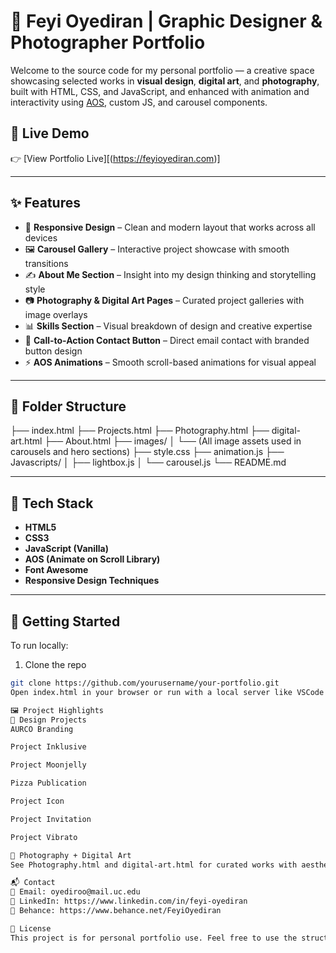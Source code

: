 # 🎨 Feyi Oyediran | Graphic Designer & Photographer Portfolio

Welcome to the source code for my personal portfolio — a creative space showcasing selected works in **visual design**, **digital art**, and **photography**, built with HTML, CSS, and JavaScript, and enhanced with animation and interactivity using [AOS](https://michalsnik.github.io/aos/), custom JS, and carousel components.

## 🌟 Live Demo

👉 [View Portfolio Live][(https://feyioyediran.com)]

---

## ✨ Features

- 🎨 **Responsive Design** – Clean and modern layout that works across all devices
- 🖼️ **Carousel Gallery** – Interactive project showcase with smooth transitions
- ✍️ **About Me Section** – Insight into my design thinking and storytelling style
- 📷 **Photography & Digital Art Pages** – Curated project galleries with image overlays
- 📊 **Skills Section** – Visual breakdown of design and creative expertise
- 📧 **Call-to-Action Contact Button** – Direct email contact with branded button design
- ⚡ **AOS Animations** – Smooth scroll-based animations for visual appeal

---

## 📁 Folder Structure

├── index.html
├── Projects.html
├── Photography.html
├── digital-art.html
├── About.html
├── images/
│ └── (All image assets used in carousels and hero sections)
├── style.css
├── animation.js
├── Javascripts/
│ ├── lightbox.js
│ └── carousel.js
└── README.md


---

## 🔧 Tech Stack

- **HTML5**
- **CSS3**
- **JavaScript (Vanilla)**
- **AOS (Animate on Scroll Library)**
- **Font Awesome**
- **Responsive Design Techniques**

---

## 🚀 Getting Started

To run locally:

1. Clone the repo  
```bash
git clone https://github.com/yourusername/your-portfolio.git
Open index.html in your browser or run with a local server like VSCode Live Server.

🖼️ Project Highlights
🎨 Design Projects
AURCO Branding

Project Inklusive

Project Moonjelly

Pizza Publication

Project Icon

Project Invitation

Project Vibrato

📸 Photography + Digital Art
See Photography.html and digital-art.html for curated works with aesthetic overlays and carousel navigation.

📬 Contact
📧 Email: oyediroo@mail.uc.edu
🔗 LinkedIn: https://www.linkedin.com/in/feyi-oyediran
🎨 Behance: https://www.behance.net/FeyiOyediran

📄 License
This project is for personal portfolio use. Feel free to use the structure for your own creative portfolio (please credit where applicable).
